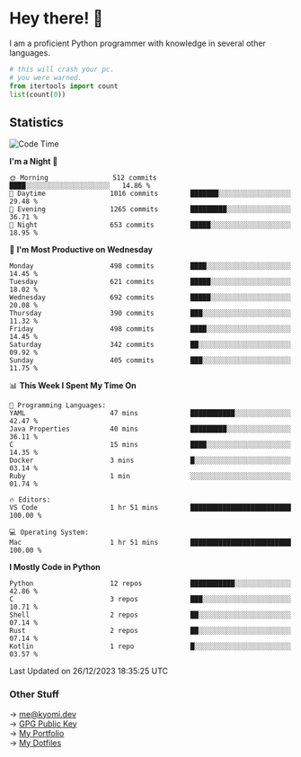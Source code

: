 # Hey there! 👋

I am a proficient Python programmer with knowledge in several other languages.

```py
# this will crash your pc.
# you were warned.
from itertools import count
list(count(0))
```

## Statistics
<!--START_SECTION:waka-->
![Code Time](http://img.shields.io/badge/Code%20Time-722%20hrs%2024%20mins-blue)

**I'm a Night 🦉** 

```text
🌞 Morning                512 commits         ████░░░░░░░░░░░░░░░░░░░░░   14.86 % 
🌆 Daytime                1016 commits        ███████░░░░░░░░░░░░░░░░░░   29.48 % 
🌃 Evening                1265 commits        █████████░░░░░░░░░░░░░░░░   36.71 % 
🌙 Night                  653 commits         █████░░░░░░░░░░░░░░░░░░░░   18.95 % 
```
📅 **I'm Most Productive on Wednesday** 

```text
Monday                   498 commits         ████░░░░░░░░░░░░░░░░░░░░░   14.45 % 
Tuesday                  621 commits         █████░░░░░░░░░░░░░░░░░░░░   18.02 % 
Wednesday                692 commits         █████░░░░░░░░░░░░░░░░░░░░   20.08 % 
Thursday                 390 commits         ███░░░░░░░░░░░░░░░░░░░░░░   11.32 % 
Friday                   498 commits         ████░░░░░░░░░░░░░░░░░░░░░   14.45 % 
Saturday                 342 commits         ██░░░░░░░░░░░░░░░░░░░░░░░   09.92 % 
Sunday                   405 commits         ███░░░░░░░░░░░░░░░░░░░░░░   11.75 % 
```


📊 **This Week I Spent My Time On** 

```text
💬 Programming Languages: 
YAML                     47 mins             ███████████░░░░░░░░░░░░░░   42.47 % 
Java Properties          40 mins             █████████░░░░░░░░░░░░░░░░   36.11 % 
C                        15 mins             ████░░░░░░░░░░░░░░░░░░░░░   14.35 % 
Docker                   3 mins              █░░░░░░░░░░░░░░░░░░░░░░░░   03.14 % 
Ruby                     1 min               ░░░░░░░░░░░░░░░░░░░░░░░░░   01.74 % 

🔥 Editors: 
VS Code                  1 hr 51 mins        █████████████████████████   100.00 % 

💻 Operating System: 
Mac                      1 hr 51 mins        █████████████████████████   100.00 % 
```

**I Mostly Code in Python** 

```text
Python                   12 repos            ███████████░░░░░░░░░░░░░░   42.86 % 
C                        3 repos             ███░░░░░░░░░░░░░░░░░░░░░░   10.71 % 
Shell                    2 repos             ██░░░░░░░░░░░░░░░░░░░░░░░   07.14 % 
Rust                     2 repos             ██░░░░░░░░░░░░░░░░░░░░░░░   07.14 % 
Kotlin                   1 repo              █░░░░░░░░░░░░░░░░░░░░░░░░   03.57 % 
```




 Last Updated on 26/12/2023 18:35:25 UTC
<!--END_SECTION:waka-->

### Other Stuff

→ [me@kyomi.dev](mailto:me@kyomi.dev)\
→ [GPG Public Key](https://github.com/bitterteriyaki.gpg)\
→ [My Portfolio](https://kyomi.dev)\
→ [My Dotfiles](https://github.com/bitterteriyaki/dotfiles)
